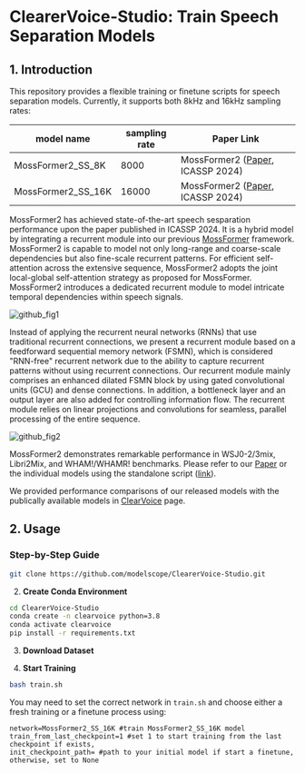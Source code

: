 # ClearerVoice-Studio: Train Speech Separation Models

## 1. Introduction

This repository provides a flexible training or finetune scripts for speech separation models. Currently, it supports both 8kHz and 16kHz sampling rates:

|model name| sampling rate | Paper Link|
|----------|---------------|------------|
|MossFormer2_SS_8K  |8000| MossFormer2 ([Paper](https://arxiv.org/abs/2312.11825), ICASSP 2024)|
|MossFormer2_SS_16K  |16000| MossFormer2 ([Paper](https://arxiv.org/abs/2312.11825), ICASSP 2024)|

MossFormer2 has achieved state-of-the-art speech sesparation performance upon the paper published in ICASSP 2024. It is a hybrid model by integrating a recurrent module into
our previous [MossFormer](https://arxiv.org/abs/2302.11824) framework. MossFormer2 is capable to model not only long-range and coarse-scale dependencies but also fine-scale recurrent patterns. For efficient self-attention across the extensive sequence, MossFormer2 adopts the joint local-global self-attention strategy as proposed for MossFormer. MossFormer2 introduces a dedicated recurrent module to model intricate temporal dependencies within speech signals.

![github_fig1](https://github.com/alibabasglab/MossFormer2/assets/62317780/e69fb5df-4d7f-4572-88e6-8c393dd8e99d)


Instead of applying the recurrent neural networks (RNNs) that use traditional recurrent connections, we present a recurrent module based on a feedforward sequential memory network (FSMN), which is considered "RNN-free" recurrent network due to the ability to capture recurrent patterns without using recurrent connections. Our recurrent module mainly comprises an enhanced dilated FSMN block by using gated convolutional units (GCU) and dense connections. In addition, a bottleneck layer and an output layer are also added for controlling information flow. The recurrent module relies on linear projections and convolutions for seamless, parallel processing of the entire sequence. 

![github_fig2](https://github.com/alibabasglab/MossFormer2/assets/62317780/7273174d-01aa-4cc5-9a67-1fa2e8f7ac2e)


MossFormer2 demonstrates remarkable performance in WSJ0-2/3mix, Libri2Mix, and WHAM!/WHAMR! benchmarks. Please refer to our [Paper](https://arxiv.org/abs/2312.11825) or the individual models using the standalone script ([link](https://github.com/alibabasglab/MossFormer2/tree/main/MossFormer2_standalone)). 

We provided performance comparisons of our released models with the publically available models in [ClearVoice](https://github.com/modelscope/ClearerVoice-Studio/tree/main/clearvoice) page.

## 2. Usage

### Step-by-Step Guide

``` sh
git clone https://github.com/modelscope/ClearerVoice-Studio.git
```

2. **Create Conda Environment**

``` sh
cd ClearerVoice-Studio
conda create -n clearvoice python=3.8
conda activate clearvoice
pip install -r requirements.txt
```

3. **Download Dataset**
   


4. **Start Training**

``` sh
bash train.sh
```

You may need to set the correct network in `train.sh` and choose either a fresh training or a finetune process using:
```
network=MossFormer2_SS_16K #train MossFormer2_SS_16K model
train_from_last_checkpoint=1 #set 1 to start training from the last checkpoint if exists, 
init_checkpoint_path= #path to your initial model if start a finetune, otherwise, set to None
```

